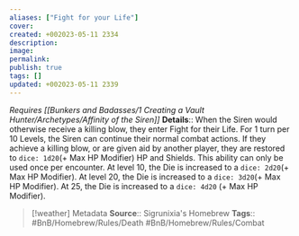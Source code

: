```yaml
---
aliases: ["Fight for your Life"]
cover: 
created: +002023-05-11 2334
description: 
image: 
permalink: 
publish: true
tags: []
updated: +002023-05-11 2339
---
```


*Requires [[Bunkers and Badasses/1 Creating a Vault Hunter/Archetypes/Affinity of the Siren]]*
**Details**:: When the Siren would otherwise receive a killing blow, they enter Fight for their Life. For 1 turn per 10 Levels, the Siren can continue their normal combat actions. If they achieve a killing blow, or are given aid by another player, they are restored to `dice: 1d20`(+ Max HP Modifier) HP and Shields. This ability can only be used once per encounter. At level 10, the Die is increased to a `dice: 2d20`(+ Max HP Modifier). At level 20, the Die is increased to a `dice: 3d20`(+ Max HP Modifier). At 25, the Die is increased to a `dice: 4d20` (+ Max HP Modifier). 


> [!weather] Metadata
> **Source**:: Sigrunixia's Homebrew
> **Tags**:: #BnB/Homebrew/Rules/Death #BnB/Homebrew/Rules/Combat
